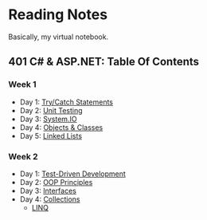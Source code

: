 # Reading Notes
Basically, my virtual notebook.
## 401 C# & ASP.NET: Table Of Contents
### Week 1
- Day 1: [Try/Catch Statements](https://hcoggers.github.io/Reading-Notes-Repository/dotnet-week1/401-week1-day1)
- Day 2: [Unit Testing](https://hcoggers.github.io/Reading-Notes-Repository/dotnet-week1/401-week1-day2)
- Day 3: [System.IO](https://hcoggers.github.io/Reading-Notes-Repository/dotnet-week1/401-week1-day3)
- Day 4: [Objects & Classes](https://hcoggers.github.io/Reading-Notes-Repository/dotnet-week1/401-week1-day4)
- Day 5: [Linked Lists](https://hcoggers.github.io/Reading-Notes-Repository/dotnet-week1/401-week1-day5)

### Week 2
- Day 1: [Test-Driven Development](https://hcoggers.github.io/Reading-Notes-Repository/dotnet-week2/401-week2-day1)
- Day 2: [OOP Principles](https://hcoggers.github.io/Reading-Notes-Repository/dotnet-week2/401-week2-day2)
- Day 3: [Interfaces](https://hcoggers.github.io/Reading-Notes-Repository/dotnet-week2/401-week2-day3)
- Day 4: [Collections](https://hcoggers.github.io/Reading-Notes-Repository/dotnet-week2/401-week2-day4a)
    - [LINQ](https://hcoggers.github.io/Reading-Notes-Repository/dotnet-week2/401-week2-day4b)